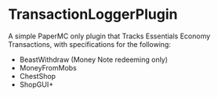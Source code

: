 # TransactionLoggerPlugin

A simple PaperMC only plugin that Tracks Essentials Economy Transactions, with specifications for the following:
- BeastWithdraw (Money Note redeeming only)
- MoneyFromMobs
- ChestShop
- ShopGUI+
